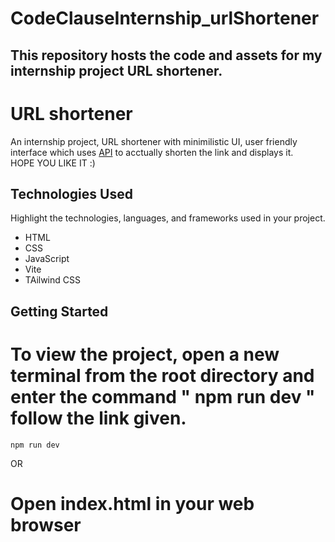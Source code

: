 # CodeClauseInternship_urlShortener

## This repository hosts the code and assets for my internship project URL shortener.


# URL shortener

An internship project, URL shortener with minimilistic UI, user friendly interface which uses [API](https://shrtco.de/docs/) to acctually shorten the link and displays it.  
HOPE YOU LIKE IT :)

## Technologies Used 

Highlight the technologies, languages, and frameworks used in your project.

- HTML
- CSS
- JavaScript
- Vite
- TAilwind CSS

## Getting Started

  # To view the project, open a new terminal from the root directory and enter the command " npm run dev " follow the link given.
    npm run dev
OR
  # Open index.html in your web browser
